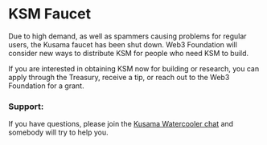 # KSM Faucet

Due to high demand, as well as spammers causing problems for regular users, the Kusama faucet has been shut down. Web3 Foundation will consider new ways to distribute KSM for people who need KSM to build.

If you are interested in obtaining KSM now for building or research, you can apply through the Treasury, receive a tip, or reach out to the Web3 Foundation for a grant.

### Support:

If you have questions, please join the [Kusama Watercooler chat](https://matrix.to/#/%23kusamawatercooler%3Apolkadot.builders) and somebody will try to help you.

